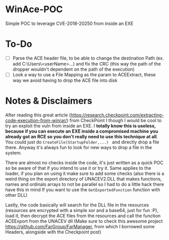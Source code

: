 # WinAce-POC
Simple POC to leverage CVE-2018-20250 from inside an EXE


# To-Do
- [ ] Parse the ACE header file, to be able to change the destination Path (ex. add C:\Users\\<userName\>\...) and fix the CRC (this way the path of the dropper wouldn't dependent on the path of the execution)
- [ ] Look a way to use a File Mapping as the param to ACEExtract, these way we avoid having to drop the ACE file into disk

# Notes & Disclaimers
After reading this great article (https://research.checkpoint.com/extracting-code-execution-from-winrar/) from CheckPoint I though I would be cool to try an exploit the vuln from inside an EXE. I **totally know this is useless, because if you can execute an EXE inside a compromised machine you already got an RCE so you don't really need to use this technique at all**. You could just do ```CreateFile(StartupFolder,...) ``` and directly drop a file there. Anyway it's always fun to look for new ways to drop a file in the system.

There are almost no checks inside the code, it's just written as a quick POC so be aware of that if you intend to use it or try it. Same applies to the loader, if you plan on using it make sure to add some checks (also there is a weird thing on the export directory of UNACEV2.DLL that makes functions, names and ordinals arrays to not be parallel so I had to do a little hack there have this in mind If you want to use the ```GetExportedFunction``` function with other DLL)

Lastly, the code basically will search for the DLL file in the resources (resources are encrypted with a simple xor and a base64, just for fun :P), load it, then decrypt the ACE files from the resources and call the function ACEExport from the UNACEV dll (Make sure to check this awesome project https://github.com/FarGroup/FarManager, from which I borrowed some Headers, alongside with the Checkpoint post)
